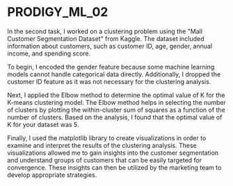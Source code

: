 # PRODIGY_ML_02

<p>
In the second task, I worked on a clustering problem using the "Mall Customer Segmentation Dataset" from Kaggle. 
The dataset included information about customers, such as customer ID, age, gender, annual income, and spending score.

To begin, I encoded the gender feature because some machine learning models cannot handle categorical data directly. 
Additionally, I dropped the customer ID feature as it was not necessary for the clustering analysis.

Next, I applied the Elbow method to determine the optimal value of K for the K-means clustering model. 
The Elbow method helps in selecting the number of clusters by plotting the within-cluster sum of squares as a function of the number of clusters. 
Based on the analysis, I found that the optimal value of K for your dataset was 5.

Finally, I used the matplotlib library to create visualizations in order to examine and interpret the results of the clustering analysis. 
These visualizations allowed me to gain insights into the customer segmentation and understand groups of customers that can be easily targeted for convergence. 
These insights can then be utilized by the marketing team to develop appropriate strategies.

</p>



